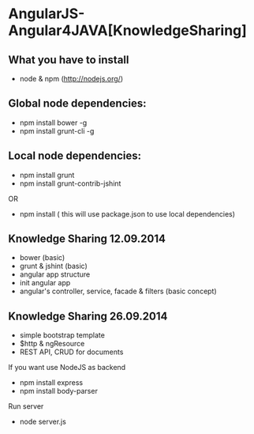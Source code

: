 AngularJS-Angular4JAVA[KnowledgeSharing]
========================================

What you have to install
---------------------
* node & npm (http://nodejs.org/)

Global node dependencies:
-------------------------

* npm install bower -g
* npm install grunt-cli -g

Local node dependencies:
----------------------------

* npm install grunt
* npm install grunt-contrib-jshint

OR

* npm install ( this will use package.json to use local dependencies)

Knowledge Sharing 12.09.2014
----------------------------

* bower (basic)
* grunt & jshint (basic)
* angular app structure
* init angular app
* angular's controller, service, facade & filters (basic concept)

Knowledge Sharing 26.09.2014
----------------------------

* simple bootstrap template
* $http & ngResource
* REST API, CRUD for documents

If you want use NodeJS as backend
* npm install express
* npm install body-parser

Run server
* node server.js